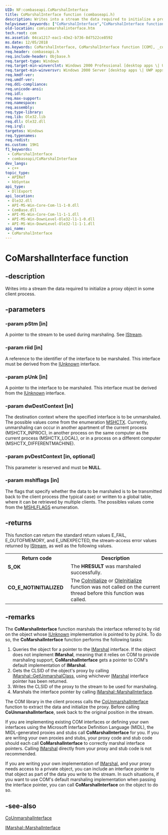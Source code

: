 ```yaml
---
UID: NF:combaseapi.CoMarshalInterface
title: CoMarshalInterface function (combaseapi.h)
description: Writes into a stream the data required to initialize a proxy object in some client process.
helpviewer_keywords: ["CoMarshalInterface","CoMarshalInterface function [COM]","_com_CoMarshalInterface","com.comarshalinterface","combaseapi/CoMarshalInterface"]
old-location: com\comarshalinterface.htm
tech.root: com
ms.assetid: 04ca1217-eac1-43e2-b736-8d7522ce8592
ms.date: 12/05/2018
ms.keywords: CoMarshalInterface, CoMarshalInterface function [COM], _com_CoMarshalInterface, com.comarshalinterface, combaseapi/CoMarshalInterface
req.header: combaseapi.h
req.include-header: Objbase.h
req.target-type: Windows
req.target-min-winverclnt: Windows 2000 Professional [desktop apps \| UWP apps]
req.target-min-winversvr: Windows 2000 Server [desktop apps \| UWP apps]
req.kmdf-ver: 
req.umdf-ver: 
req.ddi-compliance: 
req.unicode-ansi: 
req.idl: 
req.max-support: 
req.namespace: 
req.assembly: 
req.type-library: 
req.lib: Ole32.lib
req.dll: Ole32.dll
req.irql: 
targetos: Windows
req.typenames: 
req.redist: 
ms.custom: 19H1
f1_keywords:
 - CoMarshalInterface
 - combaseapi/CoMarshalInterface
dev_langs:
 - c++
topic_type:
 - APIRef
 - kbSyntax
api_type:
 - DllExport
api_location:
 - Ole32.dll
 - API-MS-Win-Core-Com-l1-1-0.dll
 - ComBase.dll
 - API-MS-Win-Core-Com-l1-1-1.dll
 - API-MS-Win-DownLevel-Ole32-l1-1-0.dll
 - API-MS-Win-DownLevel-Ole32-l1-1-1.dll
api_name:
 - CoMarshalInterface
---
```


# CoMarshalInterface function


## -description

Writes into a stream the data required to initialize a proxy object in some client process.

## -parameters

### -param pStm [in]

A pointer to the stream to be used during marshaling. See <a href="/windows/desktop/api/objidl/nn-objidl-istream">IStream</a>.

### -param riid [in]

A reference to the identifier of the interface to be marshaled. This interface must be derived from the <a href="/windows/desktop/api/unknwn/nn-unknwn-iunknown">IUnknown</a> interface.

### -param pUnk [in]

A pointer to the interface to be marshaled. This interface must be derived from the <a href="/windows/desktop/api/unknwn/nn-unknwn-iunknown">IUnknown</a> interface.

### -param dwDestContext [in]

The destination context where the specified interface is to be unmarshaled. The possible values come from the enumeration <a href="/windows/desktop/api/wtypesbase/ne-wtypesbase-mshctx">MSHCTX</a>. Currently, unmarshaling can occur in another apartment of the current process (MSHCTX_INPROC), in another process on the same computer as the current process (MSHCTX_LOCAL), or in a process on a different computer (MSHCTX_DIFFERENTMACHINE).

### -param pvDestContext [in, optional]

This parameter is reserved and must be <b>NULL</b>.

### -param mshlflags [in]

The flags that specify whether the data to be marshaled is to be transmitted back to the client process (the typical  case) or written to a global table, where it can be retrieved by multiple clients. The possibles values come from the <a href="/windows/desktop/api/wtypesbase/ne-wtypesbase-mshlflags">MSHLFLAGS</a> enumeration.

## -returns

This function can return the standard return values E_FAIL, E_OUTOFMEMORY, and E_UNEXPECTED, the stream-access error values returned by <a href="/windows/desktop/api/objidl/nn-objidl-istream">IStream</a>, as well as the following values.

<table>
<tr>
<th>Return code</th>
<th>Description</th>
</tr>
<tr>
<td width="40%">
<dl>
<dt><b>S_OK</b></dt>
</dl>
</td>
<td width="60%">
The <b>HRESULT</b> was marshaled successfully.

</td>
</tr>
<tr>
<td width="40%">
<dl>
<dt><b>CO_E_NOTINITIALIZED</b></dt>
</dl>
</td>
<td width="60%">
The <a href="/windows/desktop/api/objbase/nf-objbase-coinitialize">CoInitialize</a> or <a href="/windows/desktop/api/ole2/nf-ole2-oleinitialize">OleInitialize</a> function was not called on the current thread before this function was called.

</td>
</tr>
</table>

## -remarks

The <b>CoMarshalInterface</b> function marshals the interface referred to by riid on the object whose <a href="/windows/desktop/api/unknwn/nn-unknwn-iunknown">IUnknown</a> implementation is pointed to by <i>pUnk</i>. To do so, the <b>CoMarshalInterface</b> function performs the following tasks:

<ol>
<li>
Queries the object for a pointer to the <a href="/windows/desktop/api/objidl/nn-objidl-imarshal">IMarshal</a> interface. If the object does not implement <b>IMarshal</b>, meaning that it relies on COM to provide marshaling support, <b>CoMarshalInterface</b> gets a pointer to COM's default implementation of <b>IMarshal</b>.

</li>
<li>
Gets the CLSID of the object's proxy by calling <a href="/windows/desktop/api/objidl/nf-objidl-imarshal-getunmarshalclass">IMarshal::GetUnmarshalClass</a>, using whichever <a href="/windows/desktop/api/objidl/nn-objidl-imarshal">IMarshal</a> interface pointer has been returned.

</li>
<li>
Writes the CLSID of the proxy to the stream to be used for marshaling.

</li>
<li>
Marshals the interface pointer by calling <a href="/windows/desktop/api/objidl/nf-objidl-imarshal-marshalinterface">IMarshal::MarshalInterface</a>.

</li>
</ol>
The COM library in the client process calls the <a href="/windows/desktop/api/combaseapi/nf-combaseapi-counmarshalinterface">CoUnmarshalInterface</a> function to extract the data and initialize the proxy. Before calling <b>CoUnmarshalInterface</b>, seek back to the original position in the stream.

If you are implementing existing COM interfaces or defining your own interfaces using the Microsoft Interface Definition Language (MIDL), the MIDL-generated proxies and stubs call <b>CoMarshalInterface</b> for you. If you are writing your own proxies and stubs, your proxy code and stub code should each call <b>CoMarshalInterface</b> to correctly marshal interface pointers. Calling <a href="/windows/desktop/api/objidl/nn-objidl-imarshal">IMarshal</a> directly from your proxy and stub code is not recommended.

If you are writing your own implementation of <a href="/windows/desktop/api/objidl/nn-objidl-imarshal">IMarshal</a>, and your proxy needs access to a private object, you can include an interface pointer to that object as part of the data you write to the stream. In such situations, if you want to use COM's default marshaling implementation when passing the interface pointer, you can call <b>CoMarshalInterface</b> on the object to do so.

## -see-also

<a href="/windows/desktop/api/combaseapi/nf-combaseapi-counmarshalinterface">CoUnmarshalInterface</a>



<a href="/windows/desktop/api/objidl/nf-objidl-imarshal-marshalinterface">IMarshal::MarshalInterface</a>